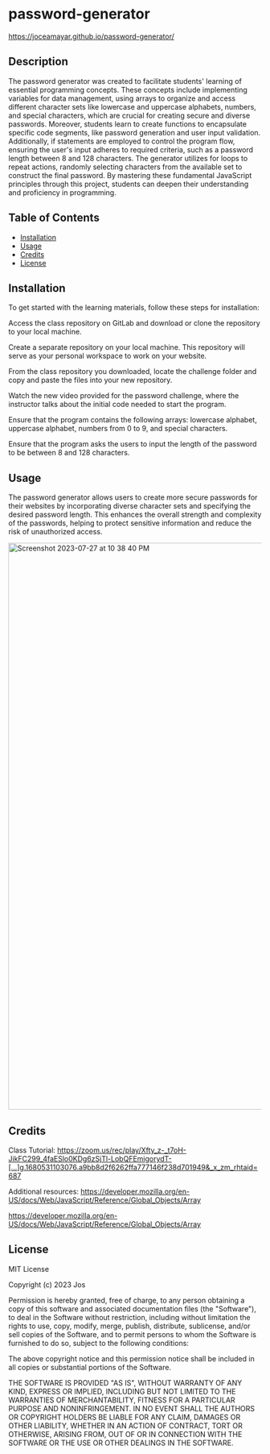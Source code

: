 # password-generator

https://joceamayar.github.io/password-generator/

## Description

The password generator was created to facilitate students' learning of essential programming concepts. These concepts include implementing variables for data management, using arrays to organize and access different character sets like lowercase and uppercase alphabets, numbers, and special characters, which are crucial for creating secure and diverse passwords. Moreover, students learn to create functions to encapsulate specific code segments, like password generation and user input validation. Additionally, if statements are employed to control the program flow, ensuring the user's input adheres to required criteria, such as a password length between 8 and 128 characters. The generator utilizes for loops to repeat actions, randomly selecting characters from the available set to construct the final password. By mastering these fundamental JavaScript principles through this project, students can deepen their understanding and proficiency in programming.

## Table of Contents 

- [Installation](#installation)
- [Usage](#usage)
- [Credits](#credits)
- [License](#license)

## Installation


To get started with the learning materials, follow these steps for installation:

Access the class repository on GitLab and download or clone the repository to your local machine.

Create a separate repository on your local machine. This repository will serve as your personal workspace to work on your website.

From the class repository you downloaded, locate the challenge folder and copy and paste the files into your new repository. 

Watch the new video provided for the password challenge, where the instructor talks about the initial code needed to start the program.

Ensure that the program contains the following arrays: lowercase alphabet, uppercase alphabet, numbers from 0 to 9, and special characters.

Ensure that the program asks the users to input the length of the password to be between 8 and 128 characters.

## Usage

The password generator allows users to create more secure passwords for their websites by incorporating diverse character sets and specifying the desired password length. This enhances the overall strength and complexity of the passwords, helping to protect sensitive information and reduce the risk of unauthorized access.




<img width="1125" alt="Screenshot 2023-07-27 at 10 38 40 PM" src="https://github.com/joceamayar/password-generator/assets/136951180/36b73152-0086-4f94-8df1-2a6db51df49a">







## Credits

Class Tutorial: https://zoom.us/rec/play/Xfty_z-_t7oH-JikFC299_4faESlo0KDg6zSjTl-LobQFEmigorydT-[…]g.1680531103076.a9bb8d2f6262ffa777146f238d701949&_x_zm_rhtaid=687

Additional resources: 
https://developer.mozilla.org/en-US/docs/Web/JavaScript/Reference/Global_Objects/Array

https://developer.mozilla.org/en-US/docs/Web/JavaScript/Reference/Global_Objects/Array

## License

MIT License

Copyright (c) 2023 Jos

Permission is hereby granted, free of charge, to any person obtaining a copy
of this software and associated documentation files (the "Software"), to deal
in the Software without restriction, including without limitation the rights
to use, copy, modify, merge, publish, distribute, sublicense, and/or sell
copies of the Software, and to permit persons to whom the Software is
furnished to do so, subject to the following conditions:

The above copyright notice and this permission notice shall be included in all
copies or substantial portions of the Software.

THE SOFTWARE IS PROVIDED "AS IS", WITHOUT WARRANTY OF ANY KIND, EXPRESS OR
IMPLIED, INCLUDING BUT NOT LIMITED TO THE WARRANTIES OF MERCHANTABILITY,
FITNESS FOR A PARTICULAR PURPOSE AND NONINFRINGEMENT. IN NO EVENT SHALL THE
AUTHORS OR COPYRIGHT HOLDERS BE LIABLE FOR ANY CLAIM, DAMAGES OR OTHER
LIABILITY, WHETHER IN AN ACTION OF CONTRACT, TORT OR OTHERWISE, ARISING FROM,
OUT OF OR IN CONNECTION WITH THE SOFTWARE OR THE USE OR OTHER DEALINGS IN THE
SOFTWARE.
